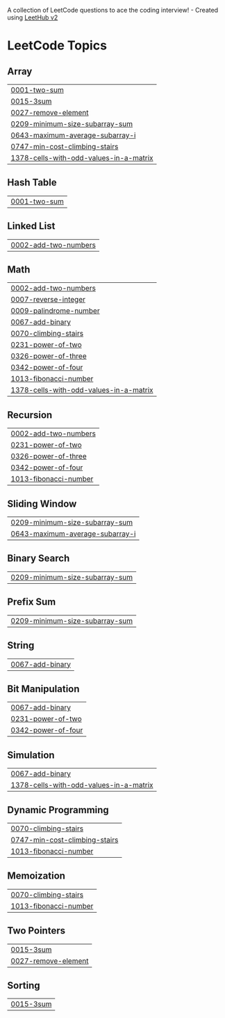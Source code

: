 A collection of LeetCode questions to ace the coding interview! - Created using [LeetHub v2](https://github.com/arunbhardwaj/LeetHub-2.0)
<!---LeetCode Topics Start-->
# LeetCode Topics
## Array
|  |
| ------- |
| [0001-two-sum](https://github.com/anjali-bobba/Leet-code/tree/master/0001-two-sum) |
| [0015-3sum](https://github.com/anjali-bobba/Leet-code/tree/master/0015-3sum) |
| [0027-remove-element](https://github.com/anjali-bobba/Leet-code/tree/master/0027-remove-element) |
| [0209-minimum-size-subarray-sum](https://github.com/anjali-bobba/Leet-code/tree/master/0209-minimum-size-subarray-sum) |
| [0643-maximum-average-subarray-i](https://github.com/anjali-bobba/Leet-code/tree/master/0643-maximum-average-subarray-i) |
| [0747-min-cost-climbing-stairs](https://github.com/anjali-bobba/Leet-code/tree/master/0747-min-cost-climbing-stairs) |
| [1378-cells-with-odd-values-in-a-matrix](https://github.com/anjali-bobba/Leet-code/tree/master/1378-cells-with-odd-values-in-a-matrix) |
## Hash Table
|  |
| ------- |
| [0001-two-sum](https://github.com/anjali-bobba/Leet-code/tree/master/0001-two-sum) |
## Linked List
|  |
| ------- |
| [0002-add-two-numbers](https://github.com/anjali-bobba/Leet-code/tree/master/0002-add-two-numbers) |
## Math
|  |
| ------- |
| [0002-add-two-numbers](https://github.com/anjali-bobba/Leet-code/tree/master/0002-add-two-numbers) |
| [0007-reverse-integer](https://github.com/anjali-bobba/Leet-code/tree/master/0007-reverse-integer) |
| [0009-palindrome-number](https://github.com/anjali-bobba/Leet-code/tree/master/0009-palindrome-number) |
| [0067-add-binary](https://github.com/anjali-bobba/Leet-code/tree/master/0067-add-binary) |
| [0070-climbing-stairs](https://github.com/anjali-bobba/Leet-code/tree/master/0070-climbing-stairs) |
| [0231-power-of-two](https://github.com/anjali-bobba/Leet-code/tree/master/0231-power-of-two) |
| [0326-power-of-three](https://github.com/anjali-bobba/Leet-code/tree/master/0326-power-of-three) |
| [0342-power-of-four](https://github.com/anjali-bobba/Leet-code/tree/master/0342-power-of-four) |
| [1013-fibonacci-number](https://github.com/anjali-bobba/Leet-code/tree/master/1013-fibonacci-number) |
| [1378-cells-with-odd-values-in-a-matrix](https://github.com/anjali-bobba/Leet-code/tree/master/1378-cells-with-odd-values-in-a-matrix) |
## Recursion
|  |
| ------- |
| [0002-add-two-numbers](https://github.com/anjali-bobba/Leet-code/tree/master/0002-add-two-numbers) |
| [0231-power-of-two](https://github.com/anjali-bobba/Leet-code/tree/master/0231-power-of-two) |
| [0326-power-of-three](https://github.com/anjali-bobba/Leet-code/tree/master/0326-power-of-three) |
| [0342-power-of-four](https://github.com/anjali-bobba/Leet-code/tree/master/0342-power-of-four) |
| [1013-fibonacci-number](https://github.com/anjali-bobba/Leet-code/tree/master/1013-fibonacci-number) |
## Sliding Window
|  |
| ------- |
| [0209-minimum-size-subarray-sum](https://github.com/anjali-bobba/Leet-code/tree/master/0209-minimum-size-subarray-sum) |
| [0643-maximum-average-subarray-i](https://github.com/anjali-bobba/Leet-code/tree/master/0643-maximum-average-subarray-i) |
## Binary Search
|  |
| ------- |
| [0209-minimum-size-subarray-sum](https://github.com/anjali-bobba/Leet-code/tree/master/0209-minimum-size-subarray-sum) |
## Prefix Sum
|  |
| ------- |
| [0209-minimum-size-subarray-sum](https://github.com/anjali-bobba/Leet-code/tree/master/0209-minimum-size-subarray-sum) |
## String
|  |
| ------- |
| [0067-add-binary](https://github.com/anjali-bobba/Leet-code/tree/master/0067-add-binary) |
## Bit Manipulation
|  |
| ------- |
| [0067-add-binary](https://github.com/anjali-bobba/Leet-code/tree/master/0067-add-binary) |
| [0231-power-of-two](https://github.com/anjali-bobba/Leet-code/tree/master/0231-power-of-two) |
| [0342-power-of-four](https://github.com/anjali-bobba/Leet-code/tree/master/0342-power-of-four) |
## Simulation
|  |
| ------- |
| [0067-add-binary](https://github.com/anjali-bobba/Leet-code/tree/master/0067-add-binary) |
| [1378-cells-with-odd-values-in-a-matrix](https://github.com/anjali-bobba/Leet-code/tree/master/1378-cells-with-odd-values-in-a-matrix) |
## Dynamic Programming
|  |
| ------- |
| [0070-climbing-stairs](https://github.com/anjali-bobba/Leet-code/tree/master/0070-climbing-stairs) |
| [0747-min-cost-climbing-stairs](https://github.com/anjali-bobba/Leet-code/tree/master/0747-min-cost-climbing-stairs) |
| [1013-fibonacci-number](https://github.com/anjali-bobba/Leet-code/tree/master/1013-fibonacci-number) |
## Memoization
|  |
| ------- |
| [0070-climbing-stairs](https://github.com/anjali-bobba/Leet-code/tree/master/0070-climbing-stairs) |
| [1013-fibonacci-number](https://github.com/anjali-bobba/Leet-code/tree/master/1013-fibonacci-number) |
## Two Pointers
|  |
| ------- |
| [0015-3sum](https://github.com/anjali-bobba/Leet-code/tree/master/0015-3sum) |
| [0027-remove-element](https://github.com/anjali-bobba/Leet-code/tree/master/0027-remove-element) |
## Sorting
|  |
| ------- |
| [0015-3sum](https://github.com/anjali-bobba/Leet-code/tree/master/0015-3sum) |
<!---LeetCode Topics End-->